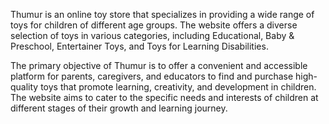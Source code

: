 Thumur is an online toy store that specializes in providing a wide range of toys for children of different age groups. The website offers a diverse selection of toys in various categories, including Educational, Baby & Preschool, Entertainer Toys, and Toys for Learning Disabilities.

The primary objective of Thumur is to offer a convenient and accessible platform for parents, caregivers, and educators to find and purchase high-quality toys that promote learning, creativity, and development in children. The website aims to cater to the specific needs and interests of children at different stages of their growth and learning journey.